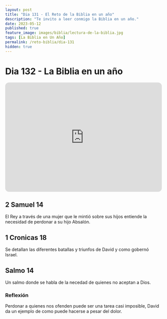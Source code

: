 ```yaml
---
layout: post
title: "Dia 131 - El Reto de la Biblia en un año"
description: "Te invito a leer conmigo la Biblia en un año."
date: 2023-05-12
published: true
feature_image: images/biblia/lectura-de-la-biblia.jpg
tags: [La Biblia en Un Año]
permalink: /reto-biblia/dia-131
hidden: true
---
```


# Dia 132 - La Biblia en un año 
<iframe style="border-radius:12px" src="https://open.spotify.com/embed/episode/3XIKCq4b71VRZ9gh0tVXPL?utm_source=generator" width="100%" height="352" frameBorder="0" allowfullscreen="" allow="autoplay; clipboard-write; encrypted-media; fullscreen; picture-in-picture" loading="lazy"></iframe>

## 2 Samuel 14
El Rey a través de una mujer que le mintió sobre sus hijos entiende la necesidad de perdonar a su hijo Absalón.

## 1 Cronicas 18
Se detallan las diferentes batallas y triunfos de David y como gobernó Israel.

## Salmo 14
Un salmo donde se habla de la necedad de quienes no aceptan a Dios.

### Reflexión
Perdonar a quienes nos ofenden puede ser una tarea casi imposible, David da un ejemplo de como puede hacerse a pesar del dolor.
